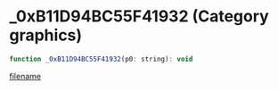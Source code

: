 # _0xB11D94BC55F41932 (Category graphics)

```js
function _0xB11D94BC55F41932(p0: string): void
```

[filename](_0xB11D94BC55F41932_m.md ':include')